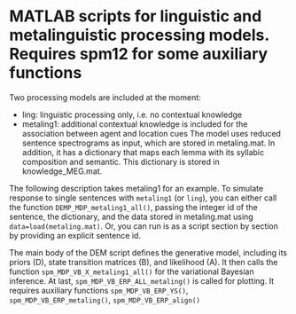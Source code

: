 # MATLAB scripts for linguistic and metalinguistic processing models. Requires spm12 for some auxiliary functions
Two processing models are included at the moment:<br />
- ling: linguistic processing only, i.e. no contextual knowledge<br />
- metaling1: additional contextual knowledge is included for the association between agent and location cues
The model uses reduced sentence spectrograms as input, which are stored in metaling.mat.
In addition, it has a dictionary that maps each lemma with its syllabic composition and semantic. This dictionary is stored in knowledge_MEG.mat.

The following description takes metaling1 for an example.
To simulate response to single sentences with `metaling1` (or `ling`), you can either call the function `DEMP_MDP_metaling1_all()`, passing the integer id of the sentence, the dictionary, and the data stored in metaling.mat using `data=load(metaling.mat)`. Or, you can run is as a script section by section by providing an explicit sentence id.

The main body of the DEM script defines the generative model, including its priors (D), state transition matrices (B), and likelihood (A).
It then calls the function `spm_MDP_VB_X_metaling1_all()` for the variational Bayesian inference.
At last, `spm_MDP_VB_ERP_ALL_metaling()` is called for plotting. It requires auxiliary functions `spm_MDP_VB_ERP_YS()`, `spm_MDP_VB_ERP_metaling()`, `spm_MDP_VB_ERP_align()`
